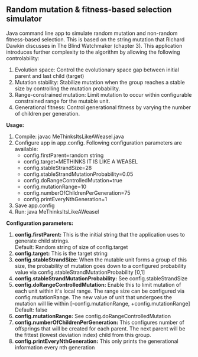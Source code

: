 ## Random mutation & fitness-based selection simulator

Java command line app to simulate random mutation and non-random fitness-based selection. This is based on the string mutation that Richard Dawkin discusses in The Blind Watchmaker (chapter 3). This application introduces further complexity to the algorithm by allowing the following controlability:
1. Evolution space: Control the evolutionary space gap between initial parent and last child (target)
2. Mutation stability: Stabilize mutation when the group reaches a stable size by controlling the mutation probability.
3. Range-constrained mutation: Limit mutation to occur within configurable constrained range for the mutable unit.
4. Generational fitness: Control generational fitness by varying the number of children per generation.

**Usage:**
1. Compile: javac MeThinksItsLikeAWeasel.java
2. Configure app in app.config. Following configuration parameters are available:
   - config.firstParent=random string
   - config.target=METHINKS IT IS LIKE A WEASEL
   - config.stableStrandSize=28
   - config.stableStrandMutationProbability=0.05
   - config.doRangeControlledMutation=true
   - config.mutationRange=10
   - config.numberOfChildrenPerGeneration=75
   - config.printEveryNthGeneration=1
3. Save app.config
4. Run: java MeThinksItsLikeAWeasel

**Configuration parameters:**
1. **config.firstParent:** This is the initial string that the application uses to generate child strings.
   <br/>Default: Random string of size of config.target
2. **config.target:** This is the target string
3. **config.stableStrandSize:** When the mutable unit forms a group of this size, the probability of mutation goes down to a configured probability value via config.stableStrandMutationProbability [0,1]
4. **config.stableStrandMutationProbability:** See config.stableStrandSize
5. **config.doRangeControlledMutation:** Enable this to limit mutation of each unit within it's local range. The range size can be configured via config.mutationRange. The new value of unit that undergoes the mutation will lie within [-config.mutationRange, +config.mutationRange]
   <br/>Default: false
6. **config.mutationRange:** See config.doRangeControlledMutation
7. **config.numberOfChildrenPerGeneration:** This configures number of offsprings that will be created for each parent. The next parent will be the fittest (lowest deviation index) child from this group. 
8. **config.printEveryNthGeneration:** This only prints the generational information every nth generation
